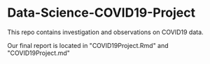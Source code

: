 # Data-Science-COVID19-Project
This repo contains investigation and observations on COVID19 data.

Our final report is located in "COVID19Project.Rmd" and "COVID19Project.md"
